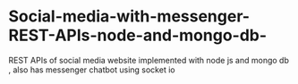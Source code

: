 # Social-media-with-messenger-REST-APIs-node-and-mongo-db-
REST APIs of social media website implemented with node js and mongo db , also has messenger chatbot using socket io
